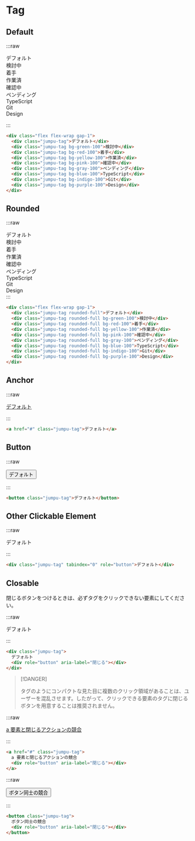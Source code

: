 # Tag

## Default

:::raw

<div class="flex flex-wrap gap-1">
  <div class="jumpu-tag ">デフォルト</div>
  <div class="jumpu-tag bg-green-100">検討中</div>
  <div class="jumpu-tag bg-red-100">着手</div>
  <div class="jumpu-tag bg-yellow-100">作業済</div>
  <div class="jumpu-tag bg-pink-100">確認中</div>
  <div class="jumpu-tag bg-gray-100">ペンディング</div>
  <div class="jumpu-tag bg-blue-100">TypeScript</div>
  <div class="jumpu-tag bg-indigo-100">Git</div>
  <div class="jumpu-tag bg-purple-100">Design</div>
</div>

:::

```html
<div class="flex flex-wrap gap-1">
  <div class="jumpu-tag">デフォルト</div>
  <div class="jumpu-tag bg-green-100">検討中</div>
  <div class="jumpu-tag bg-red-100">着手</div>
  <div class="jumpu-tag bg-yellow-100">作業済</div>
  <div class="jumpu-tag bg-pink-100">確認中</div>
  <div class="jumpu-tag bg-gray-100">ペンディング</div>
  <div class="jumpu-tag bg-blue-100">TypeScript</div>
  <div class="jumpu-tag bg-indigo-100">Git</div>
  <div class="jumpu-tag bg-purple-100">Design</div>
</div>
```

## Rounded

:::raw

<div class="flex flex-wrap gap-1">
  <div class="jumpu-tag rounded-full ">デフォルト</div>
  <div class="jumpu-tag rounded-full bg-green-100">検討中</div>
  <div class="jumpu-tag rounded-full bg-red-100">着手</div>
  <div class="jumpu-tag rounded-full bg-yellow-100">作業済</div>
  <div class="jumpu-tag rounded-full bg-pink-100">確認中</div>
  <div class="jumpu-tag rounded-full bg-gray-100">ペンディング</div>
  <div class="jumpu-tag rounded-full bg-blue-100">TypeScript</div>
  <div class="jumpu-tag rounded-full bg-indigo-100">Git</div>
  <div class="jumpu-tag rounded-full bg-purple-100">Design</div>
</div>
:::

```html
<div class="flex flex-wrap gap-1">
  <div class="jumpu-tag rounded-full">デフォルト</div>
  <div class="jumpu-tag rounded-full bg-green-100">検討中</div>
  <div class="jumpu-tag rounded-full bg-red-100">着手</div>
  <div class="jumpu-tag rounded-full bg-yellow-100">作業済</div>
  <div class="jumpu-tag rounded-full bg-pink-100">確認中</div>
  <div class="jumpu-tag rounded-full bg-gray-100">ペンディング</div>
  <div class="jumpu-tag rounded-full bg-blue-100">TypeScript</div>
  <div class="jumpu-tag rounded-full bg-indigo-100">Git</div>
  <div class="jumpu-tag rounded-full bg-purple-100">Design</div>
</div>
```

## Anchor

:::raw

<a href="#" class="jumpu-tag">デフォルト</a>

:::

```html
<a href="#" class="jumpu-tag">デフォルト</a>
```

## Button

:::raw

<button class="jumpu-tag">デフォルト</button>

:::

```html
<button class="jumpu-tag">デフォルト</button>
```

## Other Clickable Element

:::raw

<div class="jumpu-tag" tabindex="0" role="button">デフォルト</div>

:::

```html
<div class="jumpu-tag" tabindex="0" role="button">デフォルト</div>
```

## Closable

閉じるボタンをつけるときは、必ずタグをクリックできない要素にしてください。

:::raw

<div class="jumpu-tag">
  デフォルト
  <div role="button" aria-label="閉じる"></div>
</div>

:::

```html
<div class="jumpu-tag">
  デフォルト
  <div role="button" aria-label="閉じる"></div>
</div>
```

> [!DANGER]
>
> タグのようにコンパクトな見た目に複数のクリック領域があることは、ユーザーを混乱させます。したがって、クリックできる要素のタグに閉じるボタンを用意することは推奨されません。

:::raw

<a href="#" class="jumpu-tag">
  a 要素と閉じるアクションの競合
  <div role="button" aria-label="閉じる"></div>
</a>

:::

```html
<a href="#" class="jumpu-tag">
  a 要素と閉じるアクションの競合
  <div role="button" aria-label="閉じる"></div>
</a>
```

:::raw

<button class="jumpu-tag">
  ボタン同士の競合
  <div role="button" aria-label="閉じる"></div>
</button>

:::

```html
<button class="jumpu-tag">
  ボタン同士の競合
  <div role="button" aria-label="閉じる"></div>
</button>
```
